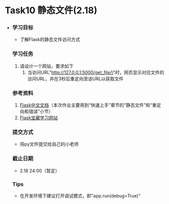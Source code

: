 # Task10 静态文件(2.18)

- ### 学习目标

  - 了解Flask的静态文件访问方式

  

  ### 学习任务

  1. 请设计一个网站，要求如下
     1. 当访问URL"http://127.0.0.1:5000/get_file/\<filename>"时，网页显示对应文件的访问URL，并在3秒后重定向至该URL以获取文件

  

  ### 参考资料

  1. [Flask中文文档](https://dormousehole.readthedocs.io/en/latest/)（本次作业主要用到“快速上手”章节的“静态文件”和“重定向和错误”小节）
  2. [Flask宝藏学习网站](http://www.pythondoc.com/)

  

  ### 提交方式

  - 将py文件提交给自己的小老师

  

  ### 截止日期

  - 2.18 24:00（暂定）

  

  ### Tips

  - 在开发环境下建议打开调试模式，即"app.run(debug=True)"
